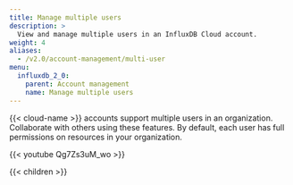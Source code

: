 ```yaml
---
title: Manage multiple users
description: >
  View and manage multiple users in an InfluxDB Cloud account.
weight: 4
aliases:
  - /v2.0/account-management/multi-user
menu:
  influxdb_2_0:
    parent: Account management
    name: Manage multiple users
---
```


{{< cloud-name >}} accounts support multiple users in an organization.
Collaborate with others using these features.
By default, each user has full permissions on resources in your organization.

{{< youtube Qg7Zs3uM_wo >}}

{{< children >}}

